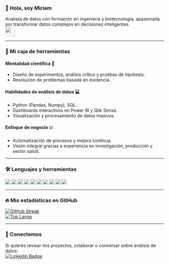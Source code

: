 ### 👋 Hola, soy Miriam

Analista de datos con formación en ingeniería y biotecnología, apasionada por transformar datos complejos en decisiones inteligentes.  
<img decoding="async" src="https://media.giphy.com/media/WUlplcMpOCEmTGBtBW/giphy.gif" width="30">

---

### 🧰 Mi caja de herramientas

#### Mentalidad científica 🔬
- Diseño de experimentos, análisis crítico y pruebas de hipótesis.
- Resolución de problemas basada en evidencia.

#### Habilidades de análisis de datos 💻
- Python (Pandas, Numpy), SQL.
- Dashboards interactivos en Power BI y Qlik Sense.
- Visualización y procesamiento de datos masivos.

#### Enfoque de negocio 📈
- Automatización de procesos y mejora continua.
- Visión integral gracias a experiencia en investigación, producción y sector salud.

---

### 🛠 Lenguajes y herramientas

<div align="left">
    <img src="https://img.shields.io/badge/Python-3776AB?style=for-the-badge&logo=python&logoColor=white"/>
    <img src="https://img.shields.io/badge/SQL-4479A1?style=for-the-badge&logo=Microsoft-SQL-Server&logoColor=white"/>
    <img src="https://img.shields.io/badge/Microsoft_Excel-217346?style=for-the-badge&logo=microsoft-excel&logoColor=white"/>
    <img src="https://img.shields.io/badge/Tableau-E97627?style=for-the-badge&logo=Tableau&logoColor=white"/>
    <img src="https://img.shields.io/badge/Power_BI-F2C811?style=for-the-badge&logo=power-bi&logoColor=black"/>
    <img src="https://img.shields.io/badge/Pandas-150458?style=for-the-badge&logo=pandas&logoColor=white"/>
    <img src="https://img.shields.io/badge/Numpy-013243?style=for-the-badge&logo=numpy&logoColor=white"/>
    <img src="https://img.shields.io/badge/Matplotlib-D53B00?style=for-the-badge&logo=matplotlib&logoColor=white"/>
    <img src="https://img.shields.io/badge/Seaborn-77AADD?style=for-the-badge&logo=seaborn&logoColor=white"/>
    <img src="https://img.shields.io/badge/Qlik_Sense-44B0D6?style=for-the-badge&logo=qlik&logoColor=white"/>
</div>

---

### 🔥 Mis estadísticas en GitHub

[![GitHub Streak](http://github-readme-streak-stats.herokuapp.com?user=MiriamAguilarP13&theme=dark&background=000000)](https://git.io/streak-stats)  
[![Top Langs](https://github-readme-stats.vercel.app/api/top-langs/?username=MiriamAguilarP13&layout=compact&theme=vision-friendly-dark)](https://github.com/anuraghazra/github-readme-stats)

---

### 💌 Conectemos

Si quieres revisar mis proyectos, colaborar o conversar sobre análisis de datos:  
[![Linkedin Badge](https://img.shields.io/badge/-Miriam-blue?style=flat&logo=Linkedin&logoColor=white)](https://www.linkedin.com/in/miriampineda02)
